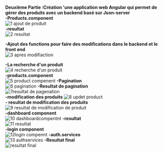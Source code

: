 **Deuxième Partie :Création 'une application web Angular qui permet de gérer des produits avec un backend basé sur Json-server**  
  **-Products.component**  
![1 ajout de produit](https://github.com/BOULAHYA-Chaymae/TP4-Part2/assets/167257389/ab9ed0e1-4556-4638-ad38-460fb7cdfb0d)  
  **-resultat**  
![2 resultat](https://github.com/BOULAHYA-Chaymae/TP4-Part2/assets/167257389/cff35e06-2193-4bb2-8e7d-d01bd041e9b3)  

  **-Ajout des functions pour faire des modifications dans le backend et le front end**  
![3 apres modifiaction](https://github.com/BOULAHYA-Chaymae/TP4-Part2/assets/167257389/2c6347de-324d-4e93-ae8b-faef5fa9997e)

  **-La recherche d'un produit**  
![4 recherche d'un produit](https://github.com/BOULAHYA-Chaymae/TP4-Part2/assets/167257389/42e767cc-bb8f-4cb3-9fa0-d6014fb4d7d6)  
    **-products.component**  
  ![5 product compenent](https://github.com/BOULAHYA-Chaymae/TP4-Part2/assets/167257389/a53fef56-f6c1-4707-9bed-3fbd8d13398b)
    **-Pagination**  
![6 pagination](https://github.com/BOULAHYA-Chaymae/TP4-Part2/assets/167257389/f1cbd6ff-a187-4213-af90-22ad83b47d9b)
    **-Resultat de pagination**  
![7resultat de pagenation](https://github.com/BOULAHYA-Chaymae/TP4-Part2/assets/167257389/75658289-3b6f-42bd-a286-d23753b6ea44)  
    **-modification des produits** 
![8 updet product](https://github.com/BOULAHYA-Chaymae/TP4-Part2/assets/167257389/f3ffda9a-d56f-4331-a08b-7757a8820bc7)  
    **- resultat de modification des produits**  
![9 resultat de modification de produit](https://github.com/BOULAHYA-Chaymae/TP4-Part2/assets/167257389/3859b4b4-ecb5-467e-b77e-c6995d90dd53)  
    **-dashboard component**  
![10 dashboardcompentnt](https://github.com/BOULAHYA-Chaymae/TP4-Part2/assets/167257389/9e6c64c0-d30d-44b4-b6f0-9a92770e500a)
    **-resultat**  
![11 resultat](https://github.com/BOULAHYA-Chaymae/TP4-Part2/assets/167257389/d1748c1a-9e02-4c1b-aa1d-702ea4e69df4)  
    **-login component**  
![12login compennt](https://github.com/BOULAHYA-Chaymae/TP4-Part2/assets/167257389/158fb79c-6153-4212-b583-fba27343da88)
    **-auth.services**  
![13 authservices](https://github.com/BOULAHYA-Chaymae/TP4-Part2/assets/167257389/76db5713-4f86-461d-ae67-c115d62b70ef)
    **-Resultat final**  
![resultat final](https://github.com/BOULAHYA-Chaymae/TP4-Part2/assets/167257389/937576ef-743b-4636-9b32-8f088769e077)


    
    
    
    
    
    
    






  
  
  
  

